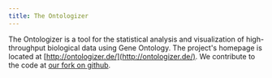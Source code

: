 ```yaml
---
title: The Ontologizer
---
```


The Ontologizer is a tool for the statistical analysis and visualization of 
high-throughput biological data using Gene Ontology. The project's homepage 
is located at [http://ontologizer.de/](http://ontologizer.de/). We contribute 
to the code at [our fork on github](https://github.com/drseb/ontologizer).
